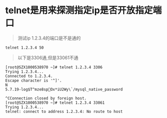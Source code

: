 telnet是用来探测指定ip是否开放指定端口
==

> 测试ip 1.2.3.4的端口是不是通的
```
telnet 1.2.3.4 50
```

> 以下是3306通,但是33061不通
```CMD
[root@SZX1000538970 ~]# telnet 1.2.3.4 3306
Trying 1.2.3.4...
Connected to 1.2.3.4.
Escape character is '^]'.
N
5.7.19-log$T^mze8spOx*iU2Wy\`/mysql_native_password

^CConnection closed by foreign host.
[root@SZX1000538970 ~]# telnet 1.2.3.4 33061
Trying 1.2.3.4...
telnet: connect to address 1.2.3.4: No route to host
```
